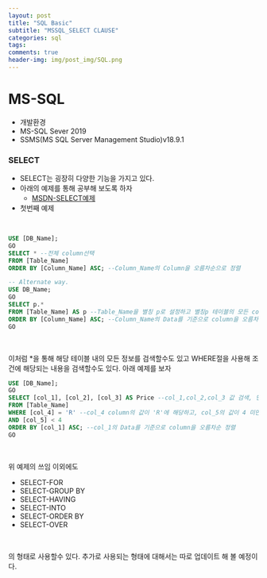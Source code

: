 ```yaml
---  
layout: post  
title: "SQL Basic"  
subtitle: "MSSQL_SELECT CLAUSE"  
categories: sql
tags: 
comments: true  
header-img: img/post_img/SQL.png
---  
```


# MS-SQL
- 개발환경
- MS-SQL Sever 2019
- SSMS(MS SQL Server Management Studio)v18.9.1
### SELECT
- SELECT는 굉장히 다양한 기능을 가지고 있다.
- 아래의 예제를 통해 공부해 보도록 하자
  - [MSDN-SELECT예제](https://docs.microsoft.com/ko-kr/sql/t-sql/queries/select-examples-transact-sql?view=sql-server-ver15)
- 첫번째 예제

<br/>

```SQL
USE [DB_Name];
GO
SELECT * --전체 column선택
FROM [Table_Name]
ORDER BY [Column_Name] ASC; --Column_Name의 Column을 오름차순으로 정렬

-- Alternate way.
USE DB_Name;
GO
SELECT p.*
FROM [Table_Name] AS p --Table_Name을 별칭 p로 설정하고 별칭p 테이블의 모든 column을 select
ORDER BY [Column_Name] ASC; --Column_Name의 Data를 기준으로 column을 오름차순 정렬
GO
```
<br/>

이처럼 *을 통해 해당 테이블 내의 모든 정보를 검색할수도 있고 WHERE절을 사용해 조건에 해당되는 내용을 검색할수도 있다.
아래 예제를 보자

```SQL
USE [DB_Name];
GO
SELECT [col_1], [col_2], [col_3] AS Price --col_1,col_2,col_3 값 검색, 단 col_3은 Price라는 별칭을 붙임.
FROM [Table_Name] 
WHERE [col_4] = 'R' --col_4 column의 값이 'R'에 해당하고, col_5의 값이 4 미만인 조건을 만족하는 
AND [col_5] < 4
ORDER BY [col_1] ASC; --col_1의 Data를 기준으로 column을 오름차순 정렬
GO
```

<br/>

위 예제의 쓰임 이외에도
- SELECT-FOR
- SELECT-GROUP BY
- SELECT-HAVING
- SELECT-INTO
- SELECT-ORDER BY
- SELECT-OVER

<br/>

의 형태로 사용할수 있다.
추가로 사용되는 형태에 대해서는 따로 업데이트 해 볼 예정이다.
